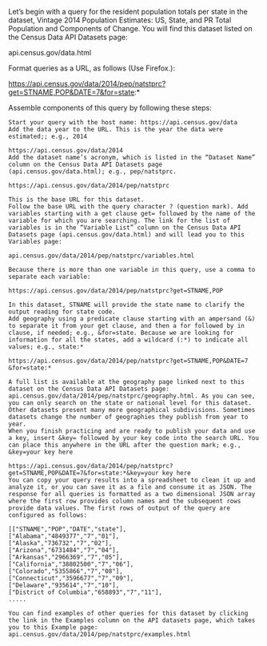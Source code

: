 Let’s begin with a query for the resident population totals per state in the dataset, Vintage 2014 Population Estimates: US, State, and PR Total Population and Components of Change. You will find this dataset listed on the Census Data API Datasets page:

api.census.gov/data.html

Format queries as a URL, as follows (Use Firefox.):

https://api.census.gov/data/2014/pep/natstprc?get=STNAME,POP&DATE=7&for=state:*

Assemble components of this query by following these steps:

    Start your query with the host name: https://api.census.gov/data
    Add the data year to the URL. This is the year the data were estimated;; e.g., 2014

    https://api.census.gov/data/2014
    Add the dataset name’s acronym, which is listed in the “Dataset Name” column on the Census Data API Datasets page (api.census.gov/data.html); e.g., pep/natstprc.

    https://api.census.gov/data/2014/pep/natstprc

    This is the base URL for this dataset.
    Follow the base URL with the query character ? (question mark). Add variables starting with a get clause get= followed by the name of the variable for which you are searching. The link for the list of variables is in the “Variable List” column on the Census Data API Datasets page (api.census.gov/data.html) and will lead you to this Variables page:

    api.census.gov/data/2014/pep/natstprc/variables.html

    Because there is more than one variable in this query, use a comma to separate each variable:

    https://api.census.gov/data/2014/pep/natstprc?get=STNAME,POP

    In this dataset, STNAME will provide the state name to clarify the output reading for state code.
    Add geography using a predicate clause starting with an ampersand (&) to separate it from your get clause, and then a for followed by in clause, if needed; e.g., &for=state. Because we are looking for information for all the states, add a wildcard (:*) to indicate all values; e.g., state:*

    https://api.census.gov/data/2014/pep/natstprc?get=STNAME,POP&DATE=7 &for=state:*

    A full list is available at the geography page linked next to this dataset on the Census Data API Datasets page: api.census.gov/data/2014/pep/natstprc/geography.html. As you can see, you can only search on the state or national level for this dataset. Other datasets present many more geographical subdivisions. Sometimes datasets change the number of geographies they publish from year to year.
    When you finish practicing and are ready to publish your data and use a key, insert &key= followed by your key code into the search URL. You can place this anywhere in the URL after the question mark; e.g., &key=your key here

    https://api.census.gov/data/2014/pep/natstprc?get=STNAME,POP&DATE=7&for=state:*&key=your key here
    You can copy your query results into a spreadsheet to clean it up and analyze it, or you can save it as a file and consume it as JSON. The response for all queries is formatted as a two dimensional JSON array where the first row provides column names and the subsequent rows provide data values. The first rows of output of the query are configured as follows:

    [["STNAME","POP","DATE","state"],
    ["Alabama","4849377","7","01"],
    ["Alaska","736732","7","02"],
    ["Arizona","6731484","7","04"],
    ["Arkansas","2966369","7","05"],
    ["California","38802500","7","06"],
    ["Colorado","5355866","7","08"],
    ["Connecticut","3596677","7","09"],
    ["Delaware","935614","7","10"],
    ["District of Columbia","658893","7","11"],
    .....

    You can find examples of other queries for this dataset by clicking the link in the Examples column on the API datasets page, which takes you to this Example page:
    api.census.gov/data/2014/pep/natstprc/examples.html
